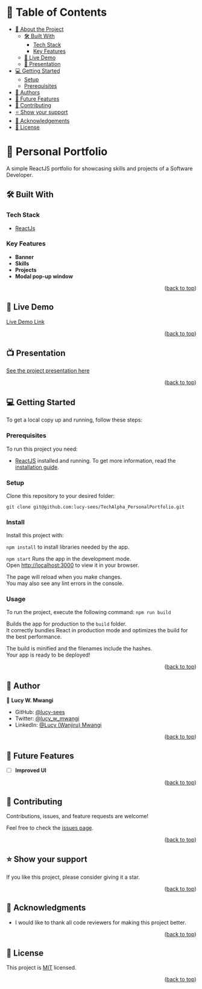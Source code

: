 <a name="readme-top"></a>

# 📗 Table of Contents

- [📖 About the Project](#about-project)
  - [🛠 Built With](#built-with)
    - [Tech Stack](#tech-stack)
    - [Key Features](#key-features)
  - [🚀 Live Demo](#live-demo)
  - [🎥 Presentation](#video-link)
- [💻 Getting Started](#getting-started)
  - [Setup](#setup)
  - [Prerequisites](#prerequisites)
- [👥 Authors](#authors)
- [🔭 Future Features](#future-features)
- [🤝 Contributing](#contributing)
- [⭐️ Show your support](#support)
- [🙏 Acknowledgements](#acknowledgements)
- [📝 License](#license)

# 📖 Personal Portfolio <a name="about-project"></a>

A simple ReactJS portfolio for showcasing skills and projects of a Software Developer.

## 🛠 Built With <a name="built-with"></a>

### Tech Stack <a name="tech-stack"></a>

<ul>
    <li><a href="https://create-react-app.dev/">ReactJs</a></li>
</ul>

### Key Features <a name="key-features"></a>

- **Banner**
- **Skills**
- **Projects**
- **Modal pop-up window**
<p align="right">(<a href="#readme-top">back to top</a>)</p>

## 🚀 Live Demo <a name="live-demo"></a>

[Live Demo Link](https://tech-alpha-personal-portfolio.vercel.app/)

<p align="right">(<a href="#readme-top">back to top</a>)</p>

## 📺 Presentation <a name="video-link"></a>

[See the project presentation here](https://drive.google.com/file/d/15YhvoSMvqSV_r91hyFj9rxGcxfp8DwQg/view?usp=sharing)

<p align="right">(<a href="#readme-top">back to top</a>)</p>

## 💻 Getting Started <a name="getting-started"></a>

To get a local copy up and running, follow these steps:


### Prerequisites

To run this project you need:

- [ReactJS](https://create-react-app.dev/) installed and running. To get more information, read the [installation guide](https://create-react-app.dev/docs/getting-started/).

### Setup

Clone this repository to your desired folder:

```
git clone git@github.com:lucy-sees/TechAlpha_PersonalPortfolio.git
```

 ### Install

Install this project with:

```npm install``` to install libraries needed by the app.

```npm start``` Runs the app in the development mode.\
Open [http://localhost:3000](http://localhost:3000) to view it in your browser.

The page will reload when you make changes.\
You may also see any lint errors in the console.

### Usage

To run the project, execute the following command:
```npm run build```

Builds the app for production to the `build` folder.\
It correctly bundles React in production mode and optimizes the build for the best performance.

The build is minified and the filenames include the hashes.\
Your app is ready to be deployed!

<p align="right">(<a href="#readme-top">back to top</a>)</p>

## 👥 Author <a name="authors"></a>

👤 **Lucy W. Mwangi**

- GitHub: [@lucy-sees](https://github.com/lucy-sees)
- Twitter: [@lucy_w_mwangi](https://twitter.com/lucy_w_mwangi)
- LinkedIn: [@Lucy (Wanjiru) Mwangi](https://www.linkedin.com/in/lucy-wanjiru-mwangi)

<p align="right">(<a href="#readme-top">back to top</a>)</p>

## 🔭 Future Features <a name="future-features"></a>

- [ ] **Improved UI**

<p align="right">(<a href="#readme-top">back to top</a>)</p>

## 🤝 Contributing <a name="contributing"></a>

Contributions, issues, and feature requests are welcome!

Feel free to check the [issues page](https://github.com/lucy-sees/TechAlpha_PersonalPortfolio/issues).

<p align="right">(<a href="#readme-top">back to top</a>)</p>

## ⭐️ Show your support <a name="support"></a>

If you like this project, please consider giving it a star.

<p align="right">(<a href="#readme-top">back to top</a>)</p>

## 🙏 Acknowledgments <a name="acknowledgements"></a>

- I would like to thank all code reviewers for making this project better.

<p align="right">(<a href="#readme-top">back to top</a>)</p>

## 📝 License <a name="license"></a>

This project is [MIT](https://github.com/lucy-sees/TechAlpha_PersonalPortfolio/blob/c39aa786d8a9f1d0e5bdff1d1b456687838cad42/LICENSE) licensed.

<p align="right">(<a href="#readme-top">back to top</a>)</p>
